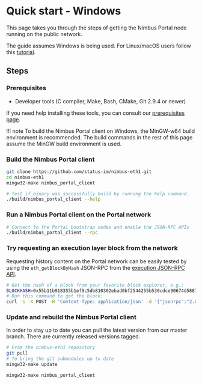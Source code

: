 # Quick start - Windows

This page takes you through the steps of getting the Nimbus Portal node running
on the public network.

The guide assumes Windows is being used. For Linux/macOS users follow this
[tutorial](./quick-start.md).

## Steps

### Prerequisites
- Developer tools (C compiler, Make, Bash, CMake, Git 2.9.4 or newer)

If you need help installing these tools, you can consult our
[prerequisites page](./prerequisites.md).

!!! note
    To build the Nimbus Portal client on Windows, the MinGW-w64 build environment is recommended.
    The build commands in the rest of this page assume the MinGW build
    environment is used.

### Build the Nimbus Portal client
```bash
git clone https://github.com/status-im/nimbus-eth1.git
cd nimbus-eth1
mingw32-make nimbus_portal_client

# Test if binary was successfully build by running the help command.
./build/nimbus_portal_client --help
```

### Run a Nimbus Portal client on the Portal network

```bash
# Connect to the Portal bootstrap nodes and enable the JSON-RPC APIs
./build/nimbus_portal_client --rpc
```

### Try requesting an execution layer block from the network

Requesting history content on the Portal network can be easily tested by using the `eth_getBlockByHash` JSON-RPC from the [execution JSON-RPC API](https://ethereum.github.io/execution-apis/api-documentation/).

```bash
# Get the hash of a block from your favorite block explorer, e.g.:
BLOCKHASH=0x55b11b918355b1ef9c5db810302ebad0bf2544255b530cdce90674d5887bb286 # Replace this to the block hash of your choice
# Run this command to get the block:
curl -s -X POST -H 'Content-Type: application/json' -d '{"jsonrpc":"2.0","id":"1","method":"eth_getBlockByHash","params":["'${BLOCKHASH}'", true]}' http://localhost:8545
```

### Update and rebuild the Nimbus Portal client
In order to stay up to date you can pull the latest version from our master
branch. There are currently released versions tagged.

```bash
# From the nimbus-eth1 repository
git pull
# To bring the git submodules up to date
mingw32-make update

mingw32-make nimbus_portal_client
```
